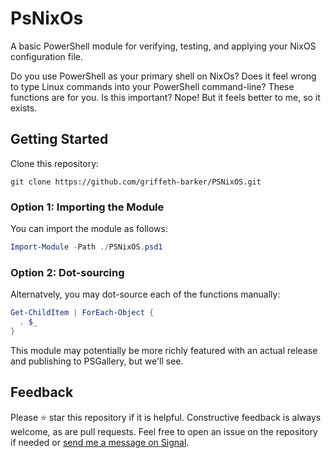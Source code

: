 # PsNixOs
A basic PowerShell module for verifying, testing, and applying your NixOS configuration file.

Do you use PowerShell as your primary shell on NixOs? Does it feel wrong to type Linux commands into your PowerShell command-line?
These functions are for you. Is this important? Nope! But it feels better to me, so it exists.

## Getting Started
Clone this repository:
```
git clone https://github.com/griffeth-barker/PSNixOS.git
```

### Option 1: Importing the Module
You can import the module as follows:
```PowerShell
Import-Module -Path ./PSNixOS.psd1
```

### Option 2: Dot-sourcing
Alternatvely, you may dot-source each of the functions manually:
```PowerShell
Get-ChildItem | ForEach-Object {
  . $_
}
```

This module may potentially be more richly featured with an actual release and publishing to PSGallery, but we'll see.

## Feedback
Please ⭐ star this repository if it is helpful. Constructive feedback is always welcome, as are pull requests. Feel free to open an issue on the repository if needed or [send me a message on Signal](https://griff.systems/signal).
